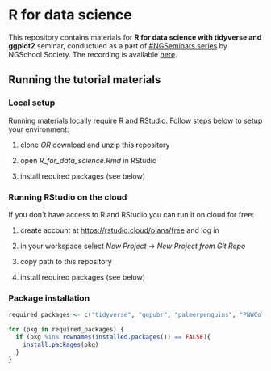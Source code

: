 # R for data science

This repository contains materials for **R for data science with tidyverse and ggplot2** seminar, conductued as a part of [#NGSeminars series](https://ngschool.eu/ngseminars) by NGSchool Society. The recording is available [here](https://www.youtube.com/NGSchoolEU).

## Running the tutorial materials

### Local setup

Running materials locally require R and RStudio. Follow steps below to setup your environment:

1. clone *OR* download and unzip this repository

2. open *R_for_data_science.Rmd* in RStudio

3. install required packages (see below)

### Running RStudio on the cloud

If you don't have access to R and RStudio you can run it on cloud for free:

1. create account at https://rstudio.cloud/plans/free and log in

2. in your workspace select *New Project* -> *New Project from Git Repo*

3. copy path to this repository

4. install required packages (see below)

### Package installation
    
```r
required_packages <- c("tidyverse", "ggpubr", "palmerpenguins", "PNWColors", "png")

for (pkg in required_packages) {
  if (pkg %in% rownames(installed.packages()) == FALSE){
    install.packages(pkg)
  }
}
``` 
